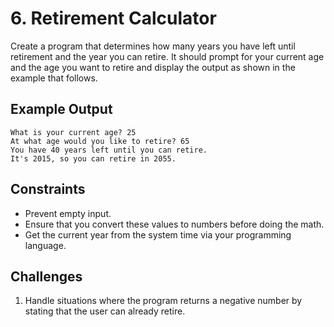 # 6. Retirement Calculator

Create a program that determines how many years you have left until retirement and the year you can retire. It should prompt for your current age and the age you want to retire and display the output as shown in the example that follows.

## Example Output

    What is your current age? 25
    At what age would you like to retire? 65
    You have 40 years left until you can retire.
    It's 2015, so you can retire in 2055.

## Constraints

* Prevent empty input.
* Ensure that you convert these values to numbers before doing the math.
* Get the current year from the system time via your programming language.

## Challenges

1. Handle situations where the program returns a negative number by stating that the user can already retire.